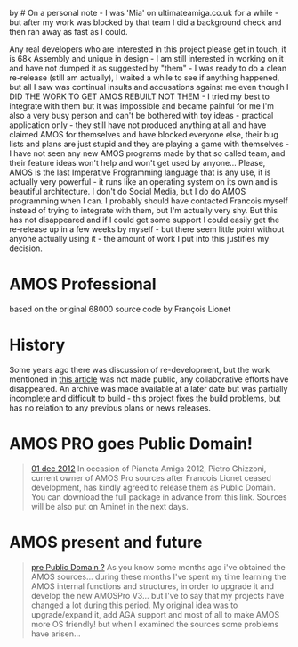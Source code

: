 by # On a personal note - I was 'Mia' on ultimateamiga.co.uk for a while - but after my work was blocked by that team I did a background check and then ran away as fast as I could.

Any real developers who are interested in this project please get in touch, it is 68k Assembly and unique in design - I am still interested in working on it and have not dumped it as suggested by "them" - I was ready to do a clean re-release (still am actually), I waited a while to see if anything happened, but all I saw was continual insults and accusations against me even though I DID THE WORK TO GET AMOS REBUILT NOT THEM - I tried my best to integrate with them but it was impossible and became painful for me I'm also a very busy person and can't be bothered with toy ideas - practical application only - they still have not produced anything at all and have claimed AMOS for themselves and have blocked everyone else, their bug lists and plans are just stupid and they are playing a game with themselves - I have not seen any new AMOS programs made by that so called team, and their feature ideas won't help and won't get used by anyone... Please, AMOS is the last Imperative Programming language that is any use, it is actually very powerful - it runs like an operating system on its own and is beautiful architecture. I don't do Social Media, but I do do AMOS programming when I can. I probably should have contacted Francois myself instead of trying to integrate with them, but I'm actually very shy. But this has not disappeared and if I could get some support I could easily get the re-release up in a few weeks by myself - but there seem little point without anyone actually using it - the amount of work I put into this justifies my decision.

# AMOS Professional

based on the original 68000 source code by François Lionet

# History
Some years ago there was discussion of re-development, but the work mentioned in [this article](http://www.amiworld.it/news/amos_upgrade_eng.html) was not made public, any collaborative efforts have disappeared. An archive was made available at a later date but was partially incomplete and difficult to build - this project fixes the build problems, but has no relation to any previous plans or news releases.

# AMOS PRO goes Public Domain!

> [01 dec 2012](https://web.archive.org/web/20130530022407/http://www.pianetaamiga.it)
In occasion of Pianeta Amiga 2012, Pietro Ghizzoni, current owner of AMOS Pro sources after Francois Lionet ceased development, has kindly agreed to release them as Public Domain. You can download the full package in advance from this link. Sources will be also put on Aminet in the next days.

# AMOS present and future

> [pre Public Domain ?](http://www.amiworld.it/news/amos_upgrade_eng.html)
As you know some months ago i've obtained the AMOS sources... during these months I've spent my time learning the AMOS internal functions and structures, in order to upgrade it and develop the new AMOSPro V3... but I've to say that my projects have changed a lot during this period. My original idea was to upgrade/expand it, add AGA support and most of all to make AMOS more OS friendly! but when I examined the sources some problems have arisen...

